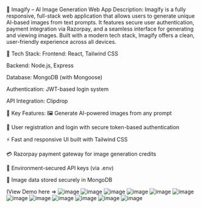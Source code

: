 📸 Imagify – AI Image Generation Web App
Description:
Imagify is a fully responsive, full-stack web application that allows users to generate unique AI-based images from text prompts. It features secure user authentication, payment integration via Razorpay, and a seamless interface for generating and viewing images. Built with a modern tech stack, Imagify offers a clean, user-friendly experience across all devices.

🔧 Tech Stack:
Frontend: React, Tailwind CSS

Backend: Node.js, Express

Database: MongoDB (with Mongoose)

Authentication: JWT-based login system

API Integration: Clipdrop

🚀 Key Features:
🖼️ Generate AI-powered images from any prompt

👤 User registration and login with secure token-based authentication

⚡ Fast and responsive UI built with Tailwind CSS

💳 Razorpay payment gateway for image generation credits

🔐 Environment-secured API keys (via .env)

💾 Image data stored securely in MongoDB

(View Demo here =>
![image](https://github.com/user-attachments/assets/3dbe2629-a458-4fa8-a979-038d477fd83f)
![image](https://github.com/user-attachments/assets/dbc0f837-9275-4a1d-913b-96a8084c5223)
![image](https://github.com/user-attachments/assets/24fce5ed-8d55-4189-9543-664dfbaed5f5)
![image](https://github.com/user-attachments/assets/c1524bbb-5a49-4cb0-9809-3b628cc8ac64)
![image](https://github.com/user-attachments/assets/90864ec2-3c73-48e9-b5d2-973498eaac09)
![image](https://github.com/user-attachments/assets/fe25c82e-3330-4d5b-8918-71e7712cee44)
![image](https://github.com/user-attachments/assets/ebbfdce8-def8-491a-bf0c-011e9c5bee66)
![image](https://github.com/user-attachments/assets/7987f628-6e0b-43c4-9c31-c2ab36c301b4)
![image](https://github.com/user-attachments/assets/9b0681d7-d400-43d6-8561-d77fa550d2bd)
![image](https://github.com/user-attachments/assets/7c015d60-b9dc-4c89-8904-4b6cb1606acc)
![image](https://github.com/user-attachments/assets/a2579e41-0e20-4a7a-8d2c-12e7f59443be)
![image](https://github.com/user-attachments/assets/808b1434-163a-4a33-b20f-3dbb11170899)


